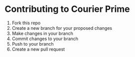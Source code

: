 # Contributing to Courier Prime

1. Fork this repo
2. Create a new branch for your proposed changes
3. Make changes in your branch
4. Commit changes to your branch
5. Push to your branch
6. Create a new pull request

